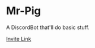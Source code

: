 # Mr-Pig
A DiscordBot that'll do basic stuff.

[Invite Link](https://discordapp.com/api/webhooks/296702423488004098/603O1sZG2fkLSLvjUlKTVZJ1J00H07L_gR_t7mczN-R4LZtlKwvEOTFKwtKy8Kprq-t9 "Don't just hover me, click me!")
